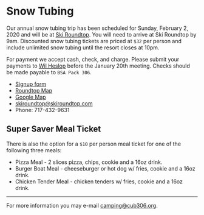 <!-- Title: Snow Tubing -->
# <i class="far fa-snowflake"></i> Snow Tubing #

<style>
</style>

Our annual snow tubing trip has been scheduled for Sunday, February 2, 2020 and will be at [Ski Roundtop][roundtop_web]. You will need to arrive at Ski Roundtop by 9am. Discounted snow tubing tickets are priced at `$32` per person and include unlimited snow tubing until the resort closes at 10pm.

For payment we accept cash, check, and charge. Please submit your payments to  [Wil Heslop](mailto:camping@306.org) before the January 20th meeting. Checks should be made payable to `BSA Pack 306`.

* [Signup form][signup]
* [Roundtop Map][pdf_map]
* [Google Map][google_map]
* [skiroundtop@skiroundtop.com](mailto:skiroundtop@skiroundtop.com)
* Phone: 717-432-9631

## <i class="fas fa-utensils"></i> Super Saver Meal Ticket ##
There is also the option for a `$10` per person meal ticket for one of the following three meals:

* Pizza Meal - 2 slices pizza, chips, cookie and a 16oz drink. 
* Burger Boat Meal - cheeseburger or hot dog w/ fries, cookie and a 16oz drink.
* Chicken Tender Meal - chicken tenders w/ fries, cookie and a 16oz drink.  

----

For more information you may e-mail [camping@cub306.org](mailto:camping@cub306.org).

[signup]: https://airtable.com/shrOPZYBrPh2uY9y6 "Signup form"
[pdf_map]: RoundtopMap.pdf "A PDF Map"
[roundtop_web]: http://www.skiroundtop.com "Roundtop Web Site"
[google_map]: https://www.google.com/maps/place/925+Roundtop+Rd,+Lewisberry,+PA+17339